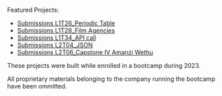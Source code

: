 Featured Projects:

* [Submissions L1T26_Periodic Table](https://github.com/Mandisa89/Bootcamp/tree/master/Submissions%20L1T26_Periodic%20Table)
* [Submissions L1T28_Film Agencies](https://github.com/Mandisa89/Bootcamp/tree/master/Submissions%20L1T28_Film%20Agencies)
* [Submissions L1T34_API call](https://github.com/Mandisa89/Bootcamp/tree/master/Submissions%20L1T34_API%20call)
* [Submissions L2T04_JSON](https://github.com/Mandisa89/Bootcamp/tree/master/Submissions%20L2T04_JSON)
* [Submissions L2T06_Capstone IV Amanzi Wethu](https://github.com/Mandisa89/Bootcamp/tree/master/Submissions%20L2T06_Capstone%20IV%20Amanzi%20Wethu)

These projects were built while enrolled in a bootcamp during 2023. 

All proprietary materials belonging to the company running the bootcamp have been ommitted.

